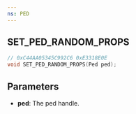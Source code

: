 ```yaml
---
ns: PED
---
```

## SET_PED_RANDOM_PROPS

```c
// 0xC44AA05345C992C6 0xE3318E0E
void SET_PED_RANDOM_PROPS(Ped ped);
```

## Parameters
* **ped**: The ped handle.
